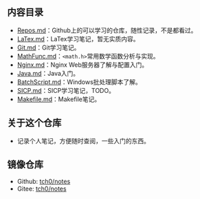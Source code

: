 ## 内容目录

- [Repos.md](Repos.md)：Github上的可以学习的仓库，随性记录，不是都看过。
- [LaTex.md](LaTeX.md)：LaTex学习笔记，暂无实质内容。
- [Git.md](Git.md)：Git学习笔记。
- [MathFunc.md](MathFunc.md)：`<math.h>`常用数学函数分析与实现。
- [Nginx.md](Nginx.md)：Nginx Web服务器了解与配置入门。
- [Java.md](Java.md)：Java入门。
- [BatchScript.md](BatchScript.md)：Windows批处理脚本了解。
- [SICP.md](SICP.md)：SICP学习笔记，TODO。
- [Makefile.md](Makefile.md)：Makefile笔记。

## 关于这个仓库

- 记录个人笔记，方便随时查阅，一些入门的东西。


## 镜像仓库

- Github: [tch0/notes](https://github.com/tch0/notes)
- Gitee: [tch0/notes](https://gitee.com/tch0/notes)